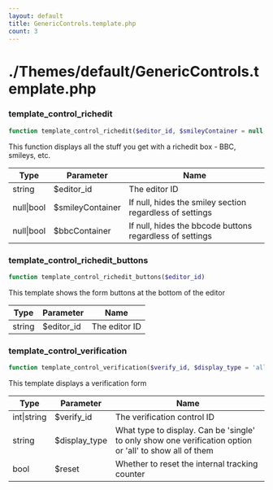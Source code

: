 ```yaml
---
layout: default
title: GenericControls.template.php
count: 3
---
```


# ./Themes/default/GenericControls.template.php

### template_control_richedit

```php
function template_control_richedit($editor_id, $smileyContainer = null, $bbcContainer = null)
```
This function displays all the stuff you get with a richedit box - BBC, smileys, etc.



Type|Parameter|Name
---|---|---
string|$editor_id|The editor ID
null&#124;bool|$smileyContainer|If null, hides the smiley section regardless of settings
null&#124;bool|$bbcContainer|If null, hides the bbcode buttons regardless of settings
### template_control_richedit_buttons

```php
function template_control_richedit_buttons($editor_id)
```
This template shows the form buttons at the bottom of the editor



Type|Parameter|Name
---|---|---
string|$editor_id|The editor ID
### template_control_verification

```php
function template_control_verification($verify_id, $display_type = 'all', $reset = false)
```
This template displays a verification form



Type|Parameter|Name
---|---|---
int&#124;string|$verify_id|The verification control ID
string|$display_type|What type to display. Can be 'single' to only show one verification option or 'all' to show all of them
bool|$reset|Whether to reset the internal tracking counter

